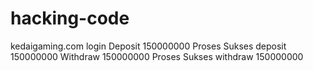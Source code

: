 # hacking-code
kedaigaming.com
login
Deposit 150000000
Proses 
Sukses deposit 150000000
Withdraw 150000000
Proses
Sukses withdraw 150000000
